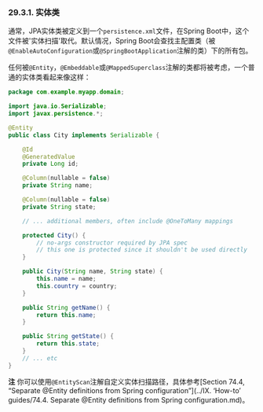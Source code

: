 ### 29.3.1. 实体类

通常，JPA实体类被定义到一个`persistence.xml`文件，在Spring Boot中，这个文件被'实体扫描'取代。默认情况，Spring Boot会查找主配置类（被`@EnableAutoConfiguration`或`@SpringBootApplication`注解的类）下的所有包。

任何被`@Entity`，`@Embeddable`或`@MappedSuperclass`注解的类都将被考虑，一个普通的实体类看起来像这样：
```java
package com.example.myapp.domain;

import java.io.Serializable;
import javax.persistence.*;

@Entity
public class City implements Serializable {

    @Id
    @GeneratedValue
    private Long id;

    @Column(nullable = false)
    private String name;

    @Column(nullable = false)
    private String state;

    // ... additional members, often include @OneToMany mappings

    protected City() {
        // no-args constructor required by JPA spec
        // this one is protected since it shouldn't be used directly
    }

    public City(String name, String state) {
        this.name = name;
        this.country = country;
    }

    public String getName() {
        return this.name;
    }

    public String getState() {
        return this.state;
    }
    // ... etc
}
```
**注** 你可以使用`@EntityScan`注解自定义实体扫描路径，具体参考[Section 74.4, “Separate @Entity definitions from Spring configuration”](../IX. ‘How-to’ guides/74.4. Separate @Entity definitions from Spring configuration.md)。
